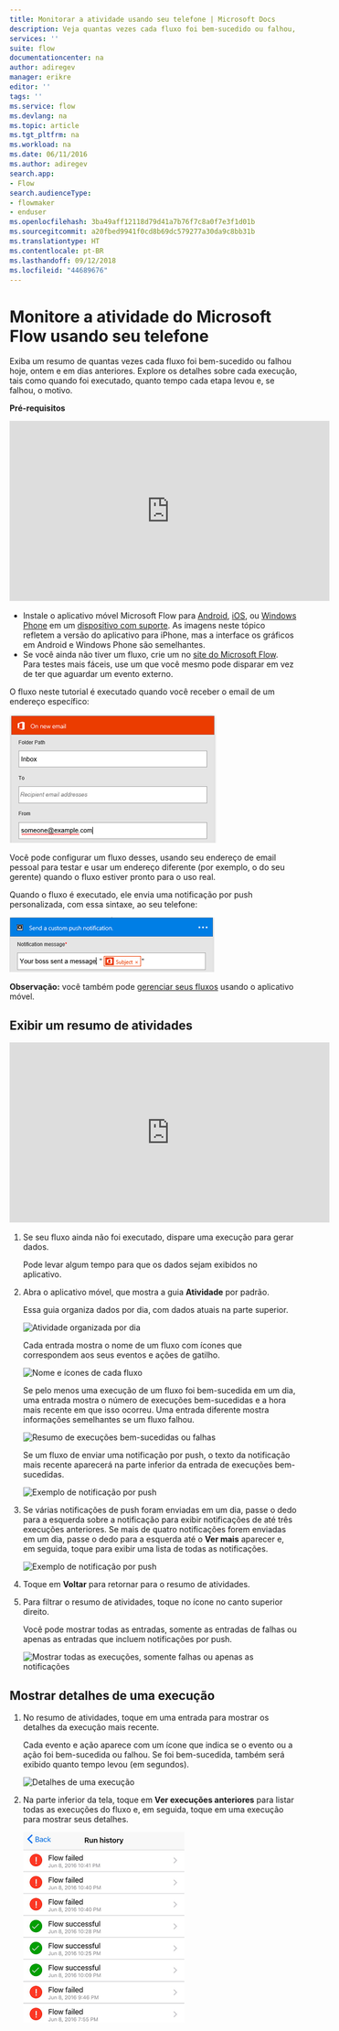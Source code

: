 ```yaml
---
title: Monitorar a atividade usando seu telefone | Microsoft Docs
description: Veja quantas vezes cada fluxo foi bem-sucedido ou falhou, quando ocorreu cada execução e quanto tempo demorou
services: ''
suite: flow
documentationcenter: na
author: adiregev
manager: erikre
editor: ''
tags: ''
ms.service: flow
ms.devlang: na
ms.topic: article
ms.tgt_pltfrm: na
ms.workload: na
ms.date: 06/11/2016
ms.author: adiregev
search.app:
- Flow
search.audienceType:
- flowmaker
- enduser
ms.openlocfilehash: 3ba49aff12118d79d41a7b76f7c8a0f7e3f1d01b
ms.sourcegitcommit: a20fbed9941f0cd8b69dc579277a30da9c8bb31b
ms.translationtype: HT
ms.contentlocale: pt-BR
ms.lasthandoff: 09/12/2018
ms.locfileid: "44689676"
---
```

# <a name="monitor-activity-in-microsoft-flow-from-your-phone"></a>Monitore a atividade do Microsoft Flow usando seu telefone
Exiba um resumo de quantas vezes cada fluxo foi bem-sucedido ou falhou hoje, ontem e em dias anteriores. Explore os detalhes sobre cada execução, tais como quando foi executado, quanto tempo cada etapa levou e, se falhou, o motivo.

**Pré-requisitos**

<iframe width="560" height="315" src="https://www.youtube.com/embed/vZuYZ64K3tI?list=PL8nfc9haGeb55I9wL9QnWyHp3ctU2_ThF" frameborder="0" allowfullscreen></iframe>

* Instale o aplicativo móvel Microsoft Flow para [Android](https://aka.ms/flowmobiledocsandroid), [iOS](https://aka.ms/flowmobiledocsios), ou [Windows Phone](https://aka.ms/flowmobilewindows) em um [dispositivo com suporte](getting-started.md#use-the-mobile-app). As imagens neste tópico refletem a versão do aplicativo para iPhone, mas a interface os gráficos em Android e Windows Phone são semelhantes.
* Se você ainda não tiver um fluxo, crie um no [site do Microsoft Flow](https://flow.microsoft.com/). Para testes mais fáceis, use um que você mesmo pode disparar em vez de ter que aguardar um evento externo.

O fluxo neste tutorial é executado quando você receber o email de um endereço específico:

![Dispara o fluxo com o recebimento de uma mensagem de um endereço específico](./media/mobile-monitor-activity/create-trigger.png)

Você pode configurar um fluxo desses, usando seu endereço de email pessoal para testar e usar um endereço diferente (por exemplo, o do seu gerente) quando o fluxo estiver pronto para o uso real.

Quando o fluxo é executado, ele envia uma notificação por push personalizada, com essa sintaxe, ao seu telefone:

![Enviar notificação por push](./media/mobile-monitor-activity/create-event.png)

**Observação:** você também pode [gerenciar seus fluxos](mobile-manage-flows.md) usando o aplicativo móvel.

## <a name="display-a-summary-of-activity"></a>Exibir um resumo de atividades
<iframe width="560" height="315" src="https://www.youtube.com/embed/nVCGJamOw6s?list=PL8nfc9haGeb55I9wL9QnWyHp3ctU2_ThF" frameborder="0" allowfullscreen></iframe>

1. Se seu fluxo ainda não foi executado, dispare uma execução para gerar dados.
   
    Pode levar algum tempo para que os dados sejam exibidos no aplicativo.
2. Abra o aplicativo móvel, que mostra a guia **Atividade** por padrão.
   
    Essa guia organiza dados por dia, com dados atuais na parte superior.
   
    ![Atividade organizada por dia](./media/mobile-monitor-activity/activity-day2.png)
   
    Cada entrada mostra o nome de um fluxo com ícones que correspondem aos seus eventos e ações de gatilho.
   
    ![Nome e ícones de cada fluxo](./media/mobile-monitor-activity/activity-flow-name.png)
   
    Se pelo menos uma execução de um fluxo foi bem-sucedida em um dia, uma entrada mostra o número de execuções bem-sucedidas e a hora mais recente em que isso ocorreu. Uma entrada diferente mostra informações semelhantes se um fluxo falhou.
   
    ![Resumo de execuções bem-sucedidas ou falhas](./media/mobile-monitor-activity/activity-summary.png)
   
    Se um fluxo de enviar uma notificação por push, o texto da notificação mais recente aparecerá na parte inferior da entrada de execuções bem-sucedidas.
   
    ![Exemplo de notificação por push](./media/mobile-monitor-activity/activity-notification.png)
3. Se várias notificações de push foram enviadas em um dia, passe o dedo para a esquerda sobre a notificação para exibir notificações de até três execuções anteriores. Se mais de quatro notificações forem enviadas em um dia, passe o dedo para a esquerda até o **Ver mais** aparecer e, em seguida, toque para exibir uma lista de todas as notificações.
   
    ![Exemplo de notificação por push](./media/mobile-monitor-activity/activity-notification-list.png)
4. Toque em **Voltar** para retornar para o resumo de atividades.
5. Para filtrar o resumo de atividades, toque no ícone no canto superior direito.
   
    Você pode mostrar todas as entradas, somente as entradas de falhas ou apenas as entradas que incluem notificações por push.
   
    ![Mostrar todas as execuções, somente falhas ou apenas as notificações](./media/mobile-monitor-activity/activity-filter.png)

## <a name="show-details-of-a-run"></a>Mostrar detalhes de uma execução
1. No resumo de atividades, toque em uma entrada para mostrar os detalhes da execução mais recente.
   
     Cada evento e ação aparece com um ícone que indica se o evento ou a ação foi bem-sucedida ou falhou. Se foi bem-sucedida, também será exibido quanto tempo levou (em segundos).
   
    ![Detalhes de uma execução](./media/mobile-monitor-activity/activity-icons.png)
2. Na parte inferior da tela, toque em **Ver execuções anteriores** para listar todas as execuções do fluxo e, em seguida, toque em uma execução para mostrar seus detalhes.
   
    ![Histórico de execuções bem-sucedidas / falha](./media/mobile-monitor-activity/history-mixed.png)

